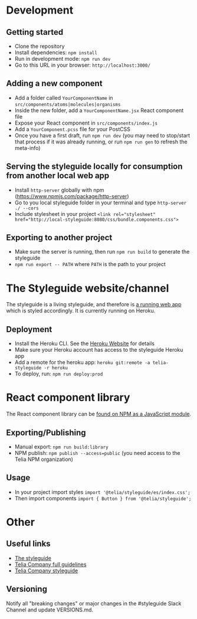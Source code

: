# Development

## Getting started

- Clone the repository
- Install dependencies: `npm install`
- Run in development mode: `npm run dev`
- Go to this URL in your browser: `http://localhost:3000/`

## Adding a new component

- Add a folder called `YourComponentName` in `src/components/atoms|molecules|organisms`
- Inside the new folder, add a `YourComponentName.jsx` React component file
- Expose your React component in `src/components/index.js`
- Add a `YourComponent.pcss` file for your PostCSS
- Once you have a first draft, run `npm run dev` (you may need to stop/start that process if it was already running, or run `npm run gen` to refresh the meta-info)

## Serving the styleguide locally for consumption from another local web app

- Install `http-server` globally with npm (https://www.npmjs.com/package/http-server)
- Go to you local styleguide folder in your terminal and type `http-server ./ --cors`
- Include stylesheet in your project `<link rel="stylesheet" href="http://local-styleguide:8080/css/bundle.components.css">`

## Exporting to another project

- Make sure the server is running, then run `npm run build` to generate the styleguide
- `npm run export -- PATH` where `PATH` is the path to your project


# The Styleguide website/channel

The styleguide is a living styleguide, and therefore is [a running web app](http://telia-styleguide.herokuapp.com)
which is styled accordingly. It is currently running on Heroku.

## Deployment

- Install the Heroku CLI. See the [Heroku Website](https://devcenter.heroku.com/articles/heroku-cli#download-and-install) for details
- Make sure your Heroku account has access to the styleguide Heroku app
- Add a remote for the heroku app: `heroku git:remote -a telia-styleguide -r heroku`
- To deploy, run: `npm run deploy:prod`


# React component library

The React component library can be [found on NPM as a JavaScript module](https://www.npmjs.com/package/@telia/styleguide).

## Exporting/Publishing

- Manual export: `npm run build:library`
- NPM publish: `npm publish --access=public` (you need access to the Telia NPM organization)

## Usage

- In your project import styles `import '@telia/styleguide/es/index.css';`
- Then import components `import { Button } from '@telia/styleguide';`


# Other

## Useful links

- [The styleguide](http://telia-styleguide.herokuapp.com)
- [Telia Company full guidelines](http://brandhub.teliacompany.com/)
- [Telia Company styleguide](http://digitalstyle.teliacompany.com/)

## Versioning

Notify all "breaking changes" or major changes in the #styleguide Slack Channel and update VERSIONS.md.

